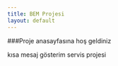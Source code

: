 ```yaml
---
title: BEM Projesi
layout: default
---
```


###Proje anasayfasına hoş geldiniz

kısa mesaj gösterim servis projesi
